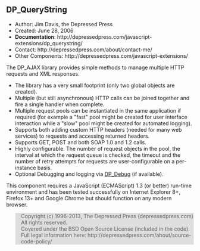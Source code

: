 <h2>DP_QueryString</h2>

<ul>	<li>Author: Jim Davis, the Depressed Press</li>
	<li>Created: June 28, 2006</li>
	<li><b>Documentation</b>: http://depressedpress.com/javascript-extensions/dp_querystring/</li>
	<li>Contact: http://depressedpress.com/about/contact-me/</li>
	<li>Other Components: http://depressedpress.com/javascript-extensions/</li>
</ul>

<p>The DP_AJAX library provides simple methods to manage multiple HTTP requests and XML responses.</p>
<ul>	<li>The library has a very small footprint (only two global objects are created).</li>
	<li>Multiple (but still asynchronous) HTTP calls can be joined together and fire a single handler when complete.</li>
	<li>Multiple request pools can be instantiated in the same application if required (for example a "fast" pool might be created for user interface interaction while a "slow" pool might be created for automated logging).</li>
	<li>Supports both adding custom HTTP headers (needed for many web services) to requests and accessing returned headers.</li>
	<li>Supports GET, POST and both SOAP 1.0 and 1.2 calls.</li>
	<li>Highly configurable.  The number of request objects in the pool, the interval at which the request queue is checked, the timeout and the number of retry attempts for requests are user-configurable on a per-instance basis.</li>
	<li>Optional Debugging and logging via <a href="http://depressedpress.com/javascript-extensions/dp_debug/">DP_Debug</a> (if available).</li>
</ul>
<p>This component requires a JavaScript (ECMAScript) 1.3 (or better) run-time environment and has been tested successfully on Internet Explorer 8+, Firefox 13+ and Google Chrome but should function on any modern browser.</p>

<blockquote style="background: #dedede;">
Copyright (c) 1996-2013, The Depressed Press (depressedpress.com)
<br />
All rights reserved.
<br />
Covered under the BSD Open Source License (included in the code).  Full legal information here: http://depressedpress.com/about/source-code-policy/
</blockquote>